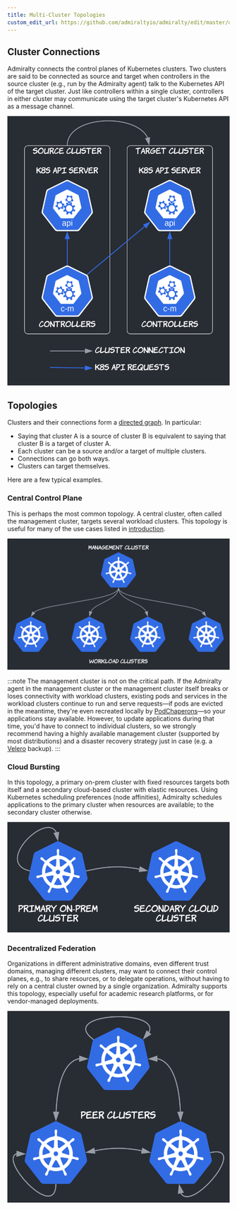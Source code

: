 ```yaml
---
title: Multi-Cluster Topologies
custom_edit_url: https://github.com/admiraltyio/admiralty/edit/master/docs/concepts/cluster_topologies.md
---
```


## Cluster Connections

Admiralty connects the control planes of Kubernetes clusters. Two clusters are said to be connected as source and target when controllers in the source cluster (e.g., run by the Admiralty agent) talk to the Kubernetes API of the target cluster. Just like controllers within a single cluster, controllers in either cluster may communicate using the target cluster's Kubernetes API as a message channel.

![](cluster_connection.svg)

## Topologies

Clusters and their connections form a [directed graph](https://en.wikipedia.org/wiki/Directed_graph). In particular:

- Saying that cluster A is a source of cluster B is equivalent to saying that cluster B is a target of cluster A.
- Each cluster can be a source and/or a target of multiple clusters.
- Connections can go both ways.
- Clusters can target themselves.

Here are a few typical examples.

### Central Control Plane

This is perhaps the most common topology. A central cluster, often called the management cluster, targets several workload clusters. This topology is useful for many of the use cases listed in [introduction](../introduction.md).

![](central_control_plane.svg)

:::note The management cluster is not on the critical path.
If the Admiralty agent in the management cluster or the management cluster itself breaks or loses connectivity with workload clusters, existing pods and services in the workload clusters continue to run and serve requests—if pods are evicted in the meantime, they're even recreated locally by [PodChaperons](./scheduling.md#pod-chaperons)—so your applications stay available. However, to update applications during that time, you'd have to connect to individual clusters, so we strongly recommend having a highly available management cluster (supported by most distributions) and a disaster recovery strategy just in case (e.g. a [Velero](https://velero.io/) backup).
:::

### Cloud Bursting

In this topology, a primary on-prem cluster with fixed resources targets both itself and a secondary cloud-based cluster with elastic resources. Using Kubernetes scheduling preferences (node affinities), Admiralty schedules applications to the primary cluster when resources are available; to the secondary cluster otherwise.

![](cloud_bursting.svg)

### Decentralized Federation

Organizations in different administrative domains, even different trust domains, managing different clusters, may want to connect their control planes, e.g., to share resources, or to delegate operations, without having to rely on a central cluster owned by a single organization. Admiralty supports this topology, especially useful for academic research platforms, or for vendor-managed deployments.

![](decentralized_federation.svg)
